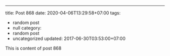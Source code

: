 ---
title: Post 868
date: 2020-04-06T13:29:58+07:00
tags:
  - random post
  - null
category:
  - random post
  - uncategorized
updated: 2017-06-30T03:53:00+07:00

This is content of post 868